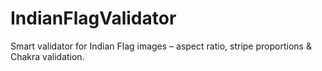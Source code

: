 # IndianFlagValidator
Smart validator for Indian Flag images – aspect ratio, stripe proportions &amp; Chakra validation.
